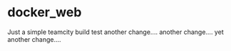 # docker_web
Just a simple teamcity build test
another change....
another change....
yet another change....
